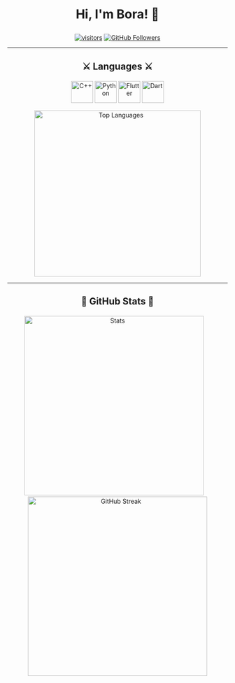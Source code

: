 # <p align="center">Hi, I'm Bora! 👋 </p>
<p align="center">
  <a href="https://github.com/bora399" target="_blank"><img src="https://visitor-badge.glitch.me/badge?page_id=bora399" alt="visitors" title="visitors"></a>
  <a href="https://github.com/bora399?tab=followers" target="_blank"><img src="https://img.shields.io/github/followers/bora399?logo=GitHub&logoColor=white" alt="GitHub Followers" title="GitHub Followers"></a>
</p>

<hr>

## <p align="center">⚔️ Languages ⚔️</p>
<p align="center">
  <img height="50" src="https://raw.githubusercontent.com/isocpp/logos/master/cpp_logo.png" alt="C++" title="C++">
  <img height="50"  src="https://upload.wikimedia.org/wikipedia/commons/c/c3/Python-logo-notext.svg" alt="Python" title="Python">
  <img height="50"  src="https://seeklogo.com/images/F/flutter-logo-5086DD11C5-seeklogo.com.png" alt="Flutter" title="Flutter">
  <img height="50"  src="https://upload.wikimedia.org/wikipedia/commons/7/7e/Dart-logo.png" alt="Dart" title="Dart">
</p>

<p align="center">
  <img width="380px" src="https://github-readme-stats.vercel.app/api/top-langs/?username=bora399&langs_count=10&title_color=59A5FA&icon_color=3498db&text_color=C7D4E2&border_color=30363d&bg_color=0d1117&layout=compact&color=C7D4E2" alt="Top Languages" title="Top Languages">
</p>

<hr>

## <p align="center">👑 GitHub Stats 👑</p>

<p align="center">
  <img width="410px" src="https://github-readme-stats.vercel.app/api?username=bora399&&show_icons=true&title_color=59A5FA&icon_color=ef8065&text_color=C7D4E2&border_color=30363d&bg_color=0d1117&count_private=true&include_all_commits=true" alt="Stats" title="Stats">
  &nbsp;&nbsp;&nbsp;
  <img width="410px" src="https://github-readme-streak-stats.herokuapp.com/?user=bora399&background=0D1117&border=30363d&stroke=30363d&dates=8b949e&sideNums=59A5FA&sideLabels=59A5FA&currStreakNum=C9D1D2&ring=EF8065&fire=EF8065&currStreakLabel=EF8065" alt="GitHub Streak" title="GitHub Streak">
</p>
